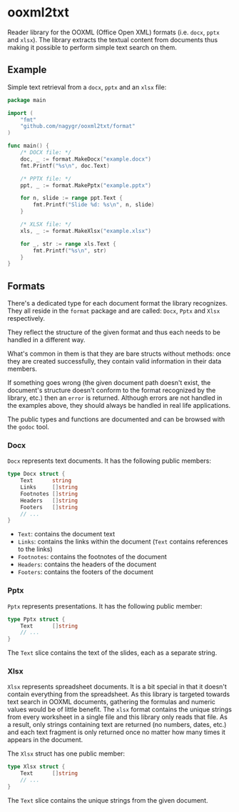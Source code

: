 # ooxml2txt

Reader library for the OOXML (Office Open XML) formats (i.e. `docx`, `pptx` and
`xlsx`). The library extracts the textual content from documents thus making it
possible to perform simple text search on them.

## Example

Simple text retrieval from a `docx`, `pptx` and an `xlsx` file:

```go
package main

import (
	"fmt"
	"github.com/nagygr/ooxml2txt/format"
)

func main() {
	/* DOCX file: */
	doc, _ := format.MakeDocx("example.docx")
	fmt.Printf("%s\n", doc.Text)

	/* PPTX file: */
	ppt, _ := format.MakePptx("example.pptx")

	for n, slide := range ppt.Text {
		fmt.Printf("Slide %d: %s\n", n, slide)
	}

	/* XLSX file: */
	xls, _ := format.MakeXlsx("example.xlsx")

	for _, str := range xls.Text {
		fmt.Printf("%s\n", str)
	}
}
```

## Formats

There's a dedicated type for each document format the library recognizes. They
all reside in the `format` package and are called: `Docx`, `Pptx` and `Xlsx`
respectively.

They reflect the structure of the given format and thus each needs to be
handled in a different way.

What's common in them is that they are bare structs without methods: once they
are created successfully, they contain valid information in their data members.

If something goes wrong (the given document path doesn't exist, the document's
structure doesn't conform to the format recognized by the library, etc.) then
an `error` is returned. Although errors are not handled in the examples above,
they should always be handled in real life applications.

The public types and functions are documented and can be browsed with the
`godoc` tool.

### Docx

`Docx` represents text documents. It has the following public members:

```go
type Docx struct {
	Text      string
	Links     []string
	Footnotes []string
	Headers   []string
	Footers   []string
	// ...
}
```

-	`Text`: contains the document text
-	`Links`: contains the links within the document (`Text` contains references
	to the links)
-	`Footnotes`: contains the footnotes of the document
-	`Headers`: contains the headers of the document
-	`Footers`: contains the footers of the document

### Pptx

`Pptx` represents presentations. It has the following public member:

```go
type Pptx struct {
	Text      []string
	// ...
}
```

The `Text` slice contains the text of the slides, each as a separate string.

### Xlsx

`Xlsx` represents spreadsheet documents. It is a bit special in that it doesn't
contain everything from the spreadsheet. As this library is targeted towards
text search in OOXML documents, gathering the formulas and numeric values would
be of little benefit. The `xlsx` format contains the unique strings from every
worksheet in a single file and this library only reads that file. As a result,
only strings containing text are returned (no numbers, dates, etc.) and each
text fragment is only returned once no matter how many times it appears in the
document.

The `Xlsx` struct has one public member:

```go
type Xlsx struct {
	Text      []string
	// ...
}
```

The `Text` slice contains the unique strings from the given document.
